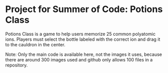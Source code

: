 # Project for Summer of Code: Potions Class

Potions Class is a game to help users memorize 25 common polyatomic ions. Players must select the bottle labeled with the correct ion and drag it to the cauldron in the center.

Note: Only the main code is available here, not the images it uses, because there are around 300 images used and github only allows 100 files in a repository.
